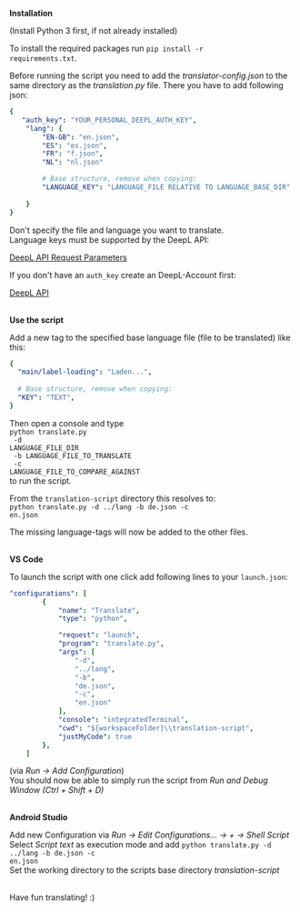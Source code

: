 <b>Installation</b>

(Install Python 3 first, if not already installed)

To install the required packages run <code>pip install -r requirements.txt</code>.


Before running the script you need to add the *translator-config.json* to the same directory as the _translation.py_ file. There you have to add following json: <br>
```yaml
{
   "auth_key": "YOUR_PERSONAL_DEEPL_AUTH_KEY",
    "lang": {
        "EN-GB": "en.json",
        "ES": "es.json",
        "FR": "f.json",
        "NL": "nl.json"

        # Base structure, remove when copying:
        "LANGUAGE_KEY": "LANGUAGE_FILE RELATIVE TO LANGUAGE_BASE_DIR" 
        
    }
}
```
Don't specify the file and language you want to translate.<br> 
Language keys must be supported by the DeepL API:

[DeepL API Request Parameters](https://www.deepl.com/de/docs-api/translating-text/request/)

If you don't have an <code>auth_key</code> create an DeepL-Account first:

[DeepL API](https://www.deepl.com/de/docs-api/)
<br>
<br>


<b>Use the script</b>

Add a new tag to the specified base language file (file to be translated) like this: <br>
```yaml
{
  "main/label-loading": "Laden...",
  
  # Base structure, remove when copying:
  "KEY": "TEXT",
}
```

Then open a console and type <br> 
<code>python translate.py <br>
-d LANGUAGE_FILE_DIR <br>
-b LANGUAGE_FILE_TO_TRANSLATE <br>
-c LANGUAGE_FILE_TO_COMPARE_AGAINST
</code> <br>
to run the script.

From the <code>translation-script</code> directory this resolves to: <br>
<code>python translate.py -d ../lang -b de.json -c en.json</code>

The missing language-tags will now be added to the other files.
<br>
<br>


<b>VS Code</b>

To launch the script with one click add following lines to your <code>launch.json</code>: 
```yaml
"configurations": [
        {
            "name": "Translate",
            "type": "python",

            "request": "launch",
            "program": "translate.py",
            "args": [
                "-d",
                "../lang",
                "-b",
                "de.json",
                "-c",
                "en.json"
            ],
            "console": "integratedTerminal",
            "cwd": "${workspaceFolder}\\translation-script",
            "justMyCode": true
        },
    ]
```

(via _Run -> Add Configuration_)
<br>
You should now be able to simply run the script from _Run and Debug Window (Ctrl + Shift + D)_
<br>
<br>

<b>Android Studio</b>

Add new Configuration via _Run -> Edit Configurations... -> + -> Shell Script_
Select _Script text_ as execution mode and add <code>python translate.py -d ../lang -b de.json -c en.json</code> <br>
Set the working directory to the scripts base directory _translation-script_
<br>
<br>

Have fun translating! :)
